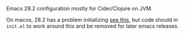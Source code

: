 Emacs 28.2 configuration mostly for Cider/Clojure on JVM.

On macos, 28.2 has a problem initializing [see this](https://emacs.stackexchange.com/questions/74289/emacs-28-2-error-in-macos-ventura-image-type-invalid-image-type-svg), but code should in `init.el` to work around this and be removed for later emacs releases.
